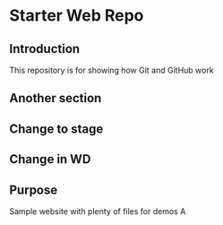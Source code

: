 # Starter Web Repo

## Introduction

This repository is for showing how Git and GitHub work

## Another section

## Change to stage

## Change in WD
 
## Purpose

Sample website with plenty of files for demos
A
